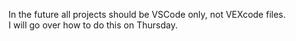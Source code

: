 In the future all projects should be VSCode only, not VEXcode files.  
I will go over how to do this on Thursday.